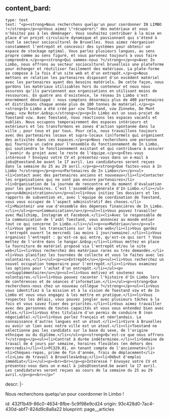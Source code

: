 content_bard:
  -
    type: text
    text: "<p><strong>Nous recherchons quelqu'un pour coordonner IN LIMBO !</strong></p><p>Vous aimez \"récupérer\" des matériaux et vous n'hésitez pas à les déménager. Vous souhaitez contribuer à la mise en place d'un projet circulaire dynamique et passionnant qui s'étend à tout le secteur socioculturel de Bruxelles. Vous aimez réorganiser constamment l'entrepôt et concevoir des systèmes pour obtenir un espace de stockage optimal. Vous parlez plusieurs langues, au sens propre comme au sens figuré, et vous parvenez toujours à vous faire comprendre.</p><p><strong>Qui sommes-nous ?</strong></p><p>Avec In Limbo, nous offrons au secteur socioculturel bruxellois une plateforme pour échanger et réutiliser facilement des matériaux. La plate-forme se compose à la fois d'un site web et d'un entrepôt.</p><p>Nous mettons en relation les partenaires disposant d'un excédent matériel avec les partenaires ayant des besoins matériels. De cette façon, nous gardons les matériaux utilisables hors du conteneur et nous nous assurons qu'ils parviennent aux organisations en utilisant moins de ressources. En quatre ans d'existence, le réseau In Limbo s'est énormément développé : nous comptons désormais plus de 400 partenaires et distribuons chaque année plus de 100 tonnes de matériel.</p><p><strong>In Limbo a été créé par vzw Toestand, vzw Zinneke, De Munt &amp; vzw Rotor.&nbsp;</strong></p><p>In Limbo est un sous-projet de Toestand vzw. Avec Toestand, nous réactivons les espaces vacants et oubliés. Nous occupons temporairement des espaces intérieurs et extérieurs et les transformons en zones d'action spontanée dans la ville ; pour tous et par tous. Pour cela, nous travaillons toujours avec des partenaires locaux et supra-locaux (in)formels qui organisent des activités dans ces espaces.</p><p>Nous recherchons une personne qui fournira un cadre pour l'ensemble du fonctionnement de In Limbo, qui soutiendra le fonctionnement existant et qui contribuera à assurer l'avenir du projet avec le reste de l'équipe.</p><p>Êtes-vous intéressé ? Envoyez votre CV et présentez-vous dans un e-mail à jobs@toestand.be avant le 17 avril. Les candidatures seront reçues dans la semaine du 25 au 29 avril.</p><p><strong>Que faites-vous à In Limbo ?</strong></p><p><u>Partenaires de In Limbo</u></p><ul><li>Contact avec des partenaires anciens et nouveaux</li><li>Contacter les organisations qui ne sont pas encore partenaires</li><li>Organisation de la journée de rencontre et du moment d'évaluation pour les partenaires. C'est l'assemblée générale d'In Limbo.</li></ul><p><u>Administration</u></p><ul><li>Vous initiez les dossiers et les rapports de subvention et, avec l'équipe de coordination de Toestand, vous vous occupez de l'aspect administratif des choses.</li><li>Maintenir une vue d'ensemble des dépenses financières de In Limbo.</li></ul><p><u>Communication</u></p><ul><li>Vous pouvez travailler avec Mailchimp, Instagram et Facebook.</li><li>Avec le responsable de la communication de l'asbl Toestand, vous annoncez au monde entier tout ce qui concerne In Limbo.</li></ul><p><u>Matériau</u></p><ul><li>Vous gérez les transactions sur le site web</li><li>Vous gardez l'entrepôt ouvert le mercredi (au moins 1 jour/semaine).</li><li>Vous organisez l'entrepôt : qu'est-ce qui entre, qu'est-ce qui sort ? Vous mettez de l'ordre dans le hangar.&nbsp;</li><li>Vous mettez en place la fourniture de matériel proposé via l'entrepôt et/ou le site web</li><li>Vous recherchez des matériaux rares ou très demandés.</li><li>Vous planifiez les tournées de collecte et vous le faites avec les volontaires.</li></ul><p><u>Entrepôt</u></p><ul><li>Vous recherchez un nouvel occupation temporaire pour l'entrepôt.</li><li>Vous examinez les options pour l'achat d'un entrepôt.</li></ul><p><u>Supplémentaire</u></p><ul><li>Vous motivez et soutenez nos volontaires.</li><li>Vous pouvez raconter l'histoire d'In Limbo lors de conférences et de séances d'information.</li></ul><p><strong>Que recherchons-nous chez un nouveau collègue ?</strong></p><ul><li>Vous vous identifiez à la mission et à la vision de Toestand vzw et de In Limbo et vous vous engagez à les mettre en pratique.</li><li>Vous respectez les délais, vous pouvez jongler avec plusieurs tâches à la fois et vous savez fixer des priorités.</li><li>Vous aimez travailler avec des personnes de toutes capacités et vous vous entendez bien avec elles.</li><li>Vous êtes titulaire d'un permis de conduire B (non négociable).</li><li>Vous parlez français et néerlandais. La connaissance d'autres langues est un atout.</li><li>Vivre à Bruxelles ou avoir un lien avec notre ville est un atout.</li><li>Toestand ne sélectionne pas les candidats sur la base du sexe, de l'origine ethnique ou du diplôme.</li></ul><p><strong>Qu'est-ce que nous offrons ?</strong></p><ul><li>Contrat à durée indéterminée.</li><li>Semaine de travail de 4 jours par semaine, horaires flexibles (en dehors des mercredis)</li><li>PC329.01, en tenant compte de l'ancienneté</li><li>Chèques-repas, prime de fin d'année, frais de déplacement</li><li>Lieu de travail à Bruxelles&nbsp;</li><li>Début d'emploi immédiat</li></ul><p><br><br></p><p>Intéressé ? Envoyez votre CV et présentez-vous dans un e-mail à jobs@toestand.be avant le 17 avril. Les candidatures seront reçues au cours de la semaine du 25 au 29 avril.</p><p><br></p>"
descr: |-
  <p>Nous recherchons quelqu'un pour coordonner In Limbo !
  </p>
id: 432f1b49-86c0-4634-8fbe-5c9f98e9cd24
origin: 93c428d0-7ac4-430d-abf7-824d9c8a8a22
blueprint: page__articles
